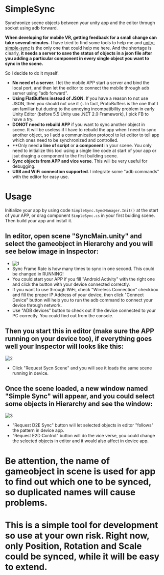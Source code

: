 # SimpleSync
Synchronize scene objects between your unity app and the editor through socket using adb forward.

**When developing for mobile VR, getting feedback for a small change can take several minutes.** I have tried to find some tools to help me and [unity-simple-sync](https://github.com/teadrinker/unity-simple-sync) is the only one that could help me here. And the shortage is clearly, **it needs a server to save the status of objects in a json file after you adding a particular component in every single object you want to sync in the scene.**

So I decide to do it myself.
 * **No need of a server**. I let the mobile APP start a server and bind the local port, and then let the editor to connect the mobile through adb server using "adb forward".
 * **Using FlatBuffers instead of JSON**. If you have a reason to not use JSON, then you should not use it :). In fact, ProtoBuffers is the one that I am familiar but dueing to the annoying incompatibility problem in early Unity Editor (before 5.5 Unity use .NET 2.0 Framework), I pick FB to have a try.
 * **DONOT need to rebuild APP** if you want to sync another object in scene. It will be useless if I have to rebuild the app when I need to sync another object, so I add a communication protocol to let editor to tell app which ones need to be synchronized and controlled.
 * **Only need **a line of script** or **a component** in your scene. You only need to initialize this tool using a single line code at start of your app or jsut draging a component to the first building scene.
 * **Sync objects from APP and vice verse**. This will be very useful for debugging.
 * **USB and WiFi connection supported**. I integrate some "adb commands" with the editor for easy use.

# Usage
Initialize your app by using code `SimpleSync.SyncManager.Init()` at the start of your APP, or drag component `SimpleSync.cs` in your first buiding scene. Then build your app and install it.

## In editor, open scene "SyncMain.unity" and select the gameobject in Hierarchy and you will see below image in Inspector:
 * ![1](https://cloud.githubusercontent.com/assets/18274604/25087676/35763b50-23a3-11e7-9a14-e04cec447447.png)
 * Sync Frame Rate is how many times to sync in one second. This could be changed in RUNNING!
 * You could start your APP if you fill "Android Activity" with the right one and click the button with your device connected correctly.
 * If you want to use through WiFi, check "Wireless Connection" checkbox and fill the proper IP Address of your device, then click "Connect Device" button will help you to run the adb command to connect your device through network.
 * Use "ADB devices" button to check out if the device connected to your PC correctly. You could find out from the console.

## Then you start this in editor (make sure the APP running on your device too), if everything goes well your Inspector will looks like this:
![2](https://cloud.githubusercontent.com/assets/18274604/25087661/1f5024ee-23a3-11e7-9235-4b421e97e799.png)
 * Click "Request Sycn Scene" and you will see it loads the same scene running in device.

## Once the scene loaded, a new window named "Simple Sync" will appear, and you could select some objects in Hierarchy and see the window:
![3](https://cloud.githubusercontent.com/assets/18274604/25087669/2d38af4a-23a3-11e7-9ed1-49e0205fb8fa.png)
 * "Request D2E Sync" button will let selected objects in editor "follows" the pattern in device app.
 * "Request E2D Control" button will do the vice verse, you could change the selected objects in editor and it would also affect in device app.
 
# Be attention, the name of gameobject in scene is used for app to find out which one to be synced, so duplicated names will cause problems.
 
# This is a simple tool for development so use at your own risk. Right now, only Position, Rotation and Scale could be synced, while it will be easy to extend.